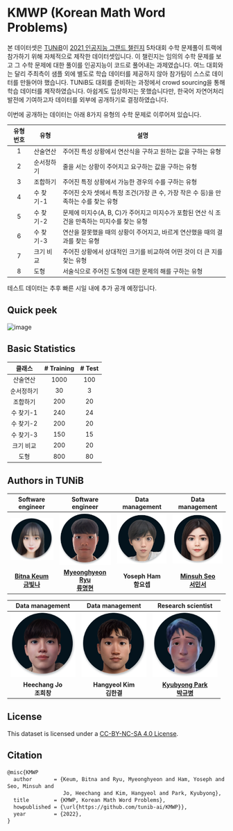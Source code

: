 # KMWP (<b>K</b>orean <b>M</b>ath <b>W</b>ord <b>P</b>roblems)

본 데이터셋은 [TUNiB](http://tunib.ai)이 [2021 인공지능 그랜드 챌린지](https://www.ai-challenge.kr/) 5차대회 수학 문제풀이 트랙에 참가하기 위해 자체적으로 제작한 데이터셋입니다. 이 챌린지는 임의의 수학 문제를 보고 그 수학 문제에 대한 풀이를 인공지능이 코드로 풀어내는 과제였습니다. 여느 대회와는 달리 주최측이 샘플 외에 별도로 학습 데이터를 제공하지 않아 참가팀이 스스로 데이터를 만들어야 했습니다. TUNiB도 대회를 준비하는 과정에서 crowd sourcing을 통해 학습 데이터를 제작하였습니다. 아쉽게도 입상하지는 못했습니다만, 한국어 자연어처리 발전에 기여하고자 데이터를 외부에 공개하기로 결정하였습니다.   
  
이번에 공개하는 데이터는 아래 8가지 유형의 수학 문제로 이루어져 있습니다.   
  
|유형 번호|유형|설명|  
|:-------:|---|-----|  
|1|산술연산|주어진 특성 상황에서 연산식을 구하고 원하는 값을 구하는 유형|  
|2|순서정하기|줄을 서는 상황이 주어지고 요구하는 값을 구하는 유형|  
|3|조합하기|주어진 특정 상황에서 가능한 경우의 수를 구하는 유형|  
|4|수 찾기-1|주어진 숫자 셋에서 특정 조건(가장 큰 수, 가장 작은 수 등)을 만족하는 수를 찾는 유형|  
|5|수 찾기-2|문제에 미지수(A, B, C)가 주어지고 미지수가 포함된 연산 식 조건을 만족하는 미지수를 찾는 유형|  
|6|수 찾기-3|연산을 잘못했을 때의 상황이 주어지고, 바르게 연산했을 때의 결과를 찾는 유형|  
|7|크기 비교|주어진 상황에서 상대적인 크기를 비교하여 어떤 것이 더 큰 지를 찾는 유형|  
|8|도형|서술식으로 주어진 도형에 대한 문제의 해를 구하는 유형|  
  
테스트 데이터는 추후 빠른 시일 내에 추가 공개 예정입니다.
    
## Quick peek
  
![image](https://user-images.githubusercontent.com/42150335/148648117-3a0272b6-dda8-4ec9-9e91-39fdbb25ee73.png)
      
## Basic Statistics
 
|클래스|# Training|# Test |
|:----:|:------:|:------------:|
|산술연산 | 1000    | 100   |
|순서정하기  |30     | 3 |
|조합하기  |200     |20|
|수 찾기-1  |240     |24|
|수 찾기-2  |200     |20|
|수 찾기-3 |150      |15|
|크기 비교 | 200 |20|
|도형 | 800 |80|

  
## Authors in TUNiB
  
|Software engineer|Software engineer|Data management|Data management|
|:---------------:|:---------------:|:-------------:|:-------------:|  
|<img src="members/billie.png" width=150>|<img src="members/ryu.png" width=150>|<img src="members/chris.png" width=150>|<img src="members/sally.png" width=150>|  
|**[Bitna Keum <br> 금빛나](https://github.com/BitnaKeum)**|**[Myeonghyeon Ryu <br> 류명현](https://github.com/ryubright)**|**Yoseph Ham <br> 함요셉**|**[Minsuh Seo <br> 서민서](https://github.com/smsail)**|
  
|Data management|Data management|Research scientist|
|:---------------:|:---------------:|:-------------:|
|<img src="members/peter.png" width=150>|<img src="members/hans.png" width=150>|<img src="members/ryan.png" width=150>|  
|**Heechang Jo <br> 조희창**|**Hangyeol Kim <br> 김한결**|**[Kyubyong Park <br> 박규병](https://github.com/kyubyong)**|
  
## License
  
This dataset is licensed under a [CC-BY-NC-SA 4.0 License](https://creativecommons.org/licenses/by-nc-sa/4.0/deed.ko).
  
## Citation
  
```
@misc{KMWP
  author       = {Keum, Bitna and Ryu, Myeonghyeon and Ham, Yoseph and Seo, Minsuh and 
                  Jo, Heechang and Kim, Hangyeol and Park, Kyubyong},
  title        = {KMWP, Korean Math Word Problems},
  howpublished = {\url{https://github.com/tunib-ai/KMWP}},
  year         = {2022},
}
```
